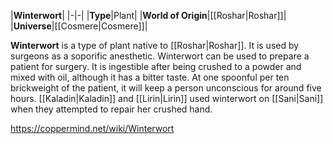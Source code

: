|**Winterwort**|
|-|-|
|**Type**|Plant|
|**World of Origin**|[[Roshar\|Roshar]]|
|**Universe**|[[Cosmere\|Cosmere]]|

**Winterwort** is a type of plant native to [[Roshar\|Roshar]]. It is used by surgeons as a soporific anesthetic.
Winterwort can be used to prepare a patient for surgery. It is ingestible after being crushed to a powder and mixed with oil, although it has a bitter taste. At one spoonful per ten brickweight of the patient, it will keep a person unconscious for around five hours.
[[Kaladin\|Kaladin]] and [[Lirin\|Lirin]] used winterwort on [[Sani\|Sani]] when they attempted to repair her crushed hand.



https://coppermind.net/wiki/Winterwort